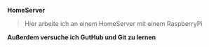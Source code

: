 __HomeServer__

>  Hier arbeite ich an einem HomeServer mit einem RaspberryPi

**Außerdem versuche ich GutHub und Git zu lernen**
